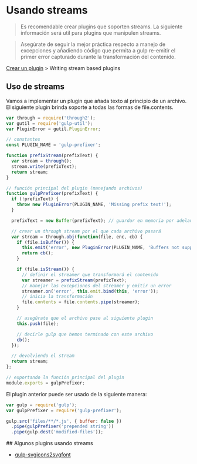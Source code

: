 # Usando streams

> Es recomendable crear plugins que soporten streams. La siguiente información será util para plugins que manipulen streams.

> Asegúrate de seguir la mejor práctica respecto a manejo de excepciones y añadiendo código que permita a gulp re-emitir el primer error capturado durante la transformación del contenido.

[Crear un plugin](README.md) > Writing stream based plugins

## Uso de streams

Vamos a implementar un plugin que añada texto al principio de un archivo. El siguiente plugin brinda soporte a todas las formas de file.contents.

```js
var through = require('through2');
var gutil = require('gulp-util');
var PluginError = gutil.PluginError;

// constantes
const PLUGIN_NAME = 'gulp-prefixer';

function prefixStream(prefixText) {
  var stream = through();
  stream.write(prefixText);
  return stream;
}

// función principal del plugin (manejando archivos)
function gulpPrefixer(prefixText) {
  if (!prefixText) {
    throw new PluginError(PLUGIN_NAME, 'Missing prefix text!');
  }

  prefixText = new Buffer(prefixText); // guardar en memoria por adelantado

  // crear un through stream por el que cada archivo pasará
  var stream = through.obj(function(file, enc, cb) {
    if (file.isBuffer()) {
      this.emit('error', new PluginError(PLUGIN_NAME, 'Buffers not supported!'));
      return cb();
    }

    if (file.isStream()) {
      // definir el streamer que transformará el contenido
      var streamer = prefixStream(prefixText);
      // manejar las excepciones del streamer y emitir un error
      streamer.on('error', this.emit.bind(this, 'error'));
      // inicia la transformación
      file.contents = file.contents.pipe(streamer);
    }

    // asegúrate que el archivo pase al siguiente plugin
    this.push(file);

    // decirle gulp que hemos terminado con este archivo
    cb();
  });

  // devolviendo el stream
  return stream;
};

// exportando la función principal del plugin
module.exports = gulpPrefixer;
```

El plugin anterior puede ser usado de la siguiente manera:

```js
var gulp = require('gulp');
var gulpPrefixer = require('gulp-prefixer');

gulp.src('files/**/*.js', { buffer: false })
  .pipe(gulpPrefixer('prepended string'))
  .pipe(gulp.dest('modified-files'));
```

## Algunos plugins usando streams

* [gulp-svgicons2svgfont](https://github.com/nfroidure/gulp-svgiconstosvgfont)

